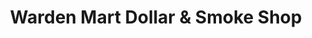 ---
title: "Warden Mart Dollar & Smoke Shop"
url: /scarborough/warden-mart-dollar-und-smoke-shop/
shop: Lebensmittel
---